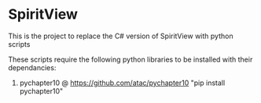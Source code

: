 # SpiritView
This is the project to replace the C# version of SpiritView with python scripts

These scripts require the following python libraries to be installed with their dependancies:
  1. pychapter10 @ https://github.com/atac/pychapter10   "pip install pychapter10"
